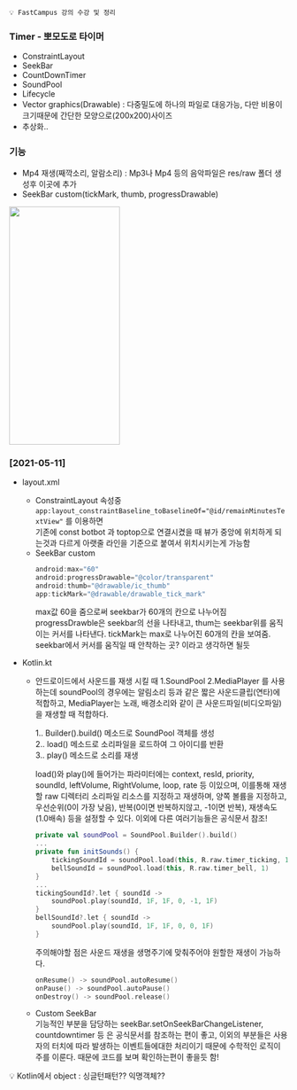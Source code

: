 ```💡 FastCampus 강의 수강 및 정리```

### Timer - 뽀모도로 타이머
+ ConstraintLayout
+ SeekBar
+ CountDownTimer
+ SoundPool
+ Lifecycle
+ Vector graphics(Drawable) : 다중밀도에 하나의 파일로 대응가능, 다만 비용이 크기때문에 간단한 모양으로(200x200)사이즈
+ 추상화..

### 기능
+ Mp4 재생(째깍소리, 알람소리) : Mp3나 Mp4 등의 음악파일은 res/raw 폴더 생성후 이곳에 추가
+ SeekBar custom(tickMark, thumb, progressDrawable) 

<img src="https://user-images.githubusercontent.com/63087903/119834410-e3747280-bf3a-11eb-864e-d7e6e9ee92dd.jpg" width="200" height="430">

### [2021-05-11]
+ layout.xml
  - ConstraintLayout 속성중  
    ```app:layout_constraintBaseline_toBaselineOf="@id/remainMinutesTextView"``` 를 이용하면  
    기존에 const botbot 과 toptop으로 연결시켰을 때 뷰가 중앙에 위치하게 되는것과 다르게
    아랫줄 라인을 기준으로 붙여서 위치시키는게 가능함  
  - SeekBar custom
    ```KOTLIN
    android:max="60"
    android:progressDrawable="@color/transparent"
    android:thumb="@drawable/ic_thumb"
    app:tickMark="@drawable/drawable_tick_mark"
    ```
    max값 60을 줌으로써 seekbar가 60개의 칸으로 나누어짐
    progressDrawble은 seekbar의 선을 나타내고, thum는 seekbar위를 움직이는 커서를 나타낸다.
    tickMark는 max로 나누어진 60개의 칸을 보여줌. seekbar에서 커서를 움직일 때 안착하는 곳? 이라고 생각하면 될듯

+ Kotlin.kt
  - 안드로이드에서 사운드를 재생 시킬 때 1.SoundPool 2.MediaPlayer 를 사용하는데
    soundPool의 경우에는 알림소리 등과 같은 짧은 사운드클립(연타)에 적합하고, MediaPlayer는 노래, 배경소리와 같이 큰 사운드파일(비디오파일)을 재생할 때 적합하다.
   
    1.. Builder().build() 메소드로 SoundPool 객체를 생성  
    2.. load() 메소드로 소리파일을 로드하여 그 아이디를 반환  
    3.. play() 메소드로 소리를 재생  
    
    load()와 play()에 들어가는 파라미터에는 context, resId, priority, soundId, leftVolume, RightVolume, loop, rate 등 이있으며, 이를통해 재생할 raw 디렉터리 소리파일 리소스를 지정하고 재생하며, 양쪽 볼륨을 지정하고, 우선순위(0이 가장 낮음), 반복(0이면 반복하지않고, -1이면 반복), 재생속도(1.0배속) 등을 설정할 수 있다. 이외에 다른 여러기능들은 공식문서 참조!
    ```KOTLIN
    private val soundPool = SoundPool.Builder().build()
    ...
    private fun initSounds() {
        tickingSoundId = soundPool.load(this, R.raw.timer_ticking, 1)
        bellSoundId = soundPool.load(this, R.raw.timer_bell, 1)
    }
    ...
    tickingSoundId?.let { soundId ->
        soundPool.play(soundId, 1F, 1F, 0, -1, 1F)
    }
    bellSoundId?.let { soundId ->
        soundPool.play(soundId, 1F, 1F, 0, 0, 1F)
    }
    ```
    주의해야할 점은 사운드 재생을 생명주기에 맞춰주어야 원할한 재생이 가능하다.
    ```KOTLIN
    onResume() -> soundPool.autoResume()
    onPause() -> soundPool.autoPause()
    onDestroy() -> soundPool.release()
    ```
  - Custom SeekBar  
    기능적인 부분을 담당하는 seekBar.setOnSeekBarChangeListener, countdowntimer 등 은 공식문서를 참조하는 편이 좋고, 
    이외의 부분들은 사용자의 터치에 따라 발생하는 이벤트들에대한 처리이기 때문에 수학적인 로직이 주를 이룬다.
    때문에 코드를 보며 확인하는편이 좋을듯 함!
    
💡 Kotlin에서 object : 싱글턴패턴?? 익명객체??
